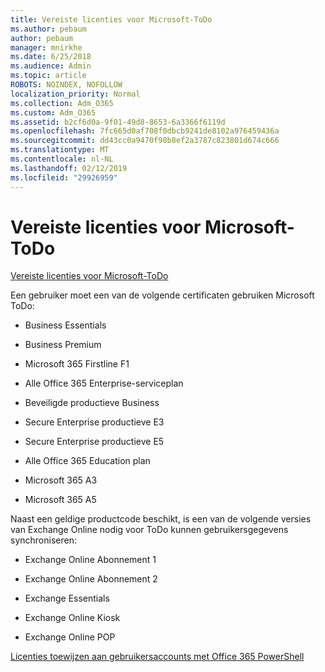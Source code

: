 ```yaml
---
title: Vereiste licenties voor Microsoft-ToDo
ms.author: pebaum
author: pebaum
manager: mnirkhe
ms.date: 6/25/2018
ms.audience: Admin
ms.topic: article
ROBOTS: NOINDEX, NOFOLLOW
localization_priority: Normal
ms.collection: Adm_O365
ms.custom: Adm_O365
ms.assetid: b2cf6d0a-9f01-49d8-8653-6a3366f6119d
ms.openlocfilehash: 7fc665d0af708f0dbcb9241de8102a976459436a
ms.sourcegitcommit: dd43cc0a9470f98b8ef2a3787c823801d674c666
ms.translationtype: MT
ms.contentlocale: nl-NL
ms.lasthandoff: 02/12/2019
ms.locfileid: "29926959"
---
```

# <a name="required-licenses-for-microsoft-todo"></a>Vereiste licenties voor Microsoft-ToDo

[Vereiste licenties voor Microsoft-ToDo](https://support.office.com/article/381e9d1b-c500-49b5-973e-890fd86528d7.aspx)
  
Een gebruiker moet een van de volgende certificaten gebruiken Microsoft ToDo:
  
- Business Essentials
    
- Business Premium
    
- Microsoft 365 Firstline F1
    
- Alle Office 365 Enterprise-serviceplan
    
- Beveiligde productieve Business
    
- Secure Enterprise productieve E3
    
- Secure Enterprise productieve E5
    
- Alle Office 365 Education plan
    
- Microsoft 365 A3
    
- Microsoft 365 A5
    
Naast een geldige productcode beschikt, is een van de volgende versies van Exchange Online nodig voor ToDo kunnen gebruikersgegevens synchroniseren: 
  
- Exchange Online Abonnement 1
    
- Exchange Online Abonnement 2
    
- Exchange Essentials
    
- Exchange Online Kiosk
    
- Exchange Online POP
    
[Licenties toewijzen aan gebruikersaccounts met Office 365 PowerShell](https://docs.microsoft.com/office365/enterprise/powershell/assign-licenses-to-user-accounts-with-office-365-powershell )
  

